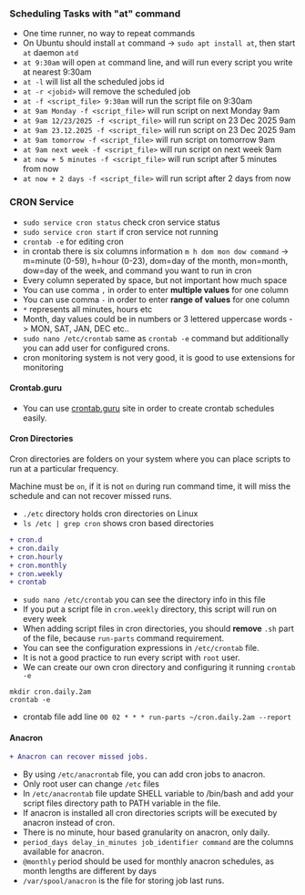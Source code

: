 ### Scheduling Tasks with "at" command

- One time runner, no way to repeat commands
- On Ubuntu should install `at` command -> ```sudo apt install at```, then start `at` daemon `atd`
- ```at 9:30am``` will open `at` command line, and will run every script you write at nearest 9:30am
- ```at -l``` will list all the scheduled jobs id
- ```at -r <jobid>``` will remove the scheduled job
- ```at -f <script_file> 9:30am``` will run the script file on 9:30am
- ```at 9am Monday -f <script_file>``` will run script on next Monday 9am
- ```at 9am 12/23/2025 -f <script_file>``` will run script on 23 Dec 2025 9am
- ```at 9am 23.12.2025 -f <script_file>``` will run script on 23 Dec 2025 9am
- ```at 9am tomorrow -f <script_file>``` will run script on tomorrow 9am
- ```at 9am next week -f <script_file>``` will run script on next week 9am
- ```at now + 5 minutes -f <script_file>``` will run script after 5 minutes from now
- ```at now + 2 days -f <script_file>``` will run script after 2 days from now

### CRON Service

- ```sudo service cron status``` check cron service status
- ```sudo service cron start``` if cron service not running
- ```crontab -e``` for editing cron
- in crontab there is six columns information ```m h dom mon dow command``` -> m=minute (0-59), h=hour (0-23), dom=day of the month, mon=month, dow=day of the week, and command you want to run in cron
- Every column seperated by space, but not important how much space
- You can use comma `,` in order to enter **multiple values** for one column
- You can use comma `-` in order to enter **range of values** for one column
- ```*``` represents all minutes, hours etc
- Month, day values could be in numbers or 3 lettered uppercase words -> MON, SAT, JAN, DEC etc..
- ```sudo nano /etc/crontab``` same as ```crontab -e``` command but additionally you can add user for configured crons.
- cron monitoring system is not very good, it is good to use extensions for monitoring

#### Crontab.guru

- You can use [crontab.guru](https://crontab.guru) site in order to create crontab schedules easily.

#### Cron Directories

Cron directories are folders on your system where you can place scripts to run at a particular frequency.

Machine must be `on`, if it is not `on` during run command time, it will miss the schedule and can not recover missed runs.

- ```./etc``` directory holds cron directories on Linux
- ```ls /etc | grep cron``` shows cron based directories
```diff
+ cron.d
+ cron.daily
+ cron.hourly
+ cron.monthly
+ cron.weekly
+ crontab
```
- ```sudo nano /etc/crontab``` you can see the directory info in this file
- If you put a script file in `cron.weekly` directory, this script will run on every week
- When adding script files in cron directories, you should **remove** `.sh` part of the file, because `run-parts` command requirement.
- You can see the configuration expressions in `/etc/crontab` file.
- It is not a good practice to run every script with `root` user.
- We can create our own cron directory and configuring it running `crontab -e`
```
mkdir cron.daily.2am
crontab -e
```
- crontab file add line ```00 02 * * * run-parts ~/cron.daily.2am --report```

#### Anacron

```diff
+ Anacron can recover missed jobs.
```
- By using ```/etc/anacrontab``` file, you can add cron jobs to anacron.
- Only root user can change `/etc` files
- In ```/etc/anacrontab``` file update SHELL variable to /bin/bash and add your script files directory path to PATH variable in the file.
- If anacron is installed all cron directories scripts will be executed by anacron instead of cron.
- There is no minute, hour based granularity on anacron, only daily.
- ```period_days delay_in_minutes job_identifier command``` are the columns available for anacron.
- ```@monthly``` period should be used for monthly anacron schedules, as month lengths are different by days
- ```/var/spool/anacron``` is the file for storing job last runs.
